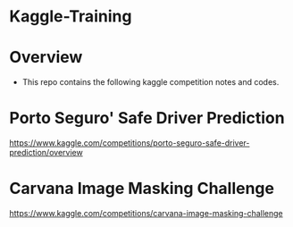 Kaggle-Training
===

# Overview
- This repo contains the following kaggle competition notes and codes.

# Porto Seguro' Safe Driver Prediction
https://www.kaggle.com/competitions/porto-seguro-safe-driver-prediction/overview

# Carvana Image Masking Challenge
https://www.kaggle.com/competitions/carvana-image-masking-challenge
